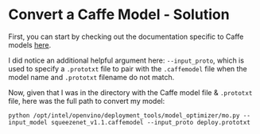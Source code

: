 ﻿# Convert a Caffe Model - Solution

First, you can start by checking out the documentation specific to Caffe models [here](https://docs.openvinotoolkit.org/2018_R5/_docs_MO_DG_prepare_model_convert_model_Convert_Model_From_Caffe.html).

I did notice an additional helpful argument here: `--input_proto`, which is used to specify
a `.prototxt` file to pair with the `.caffemodel` file when the model name and `.prototxt`
filename do not match.

Now, given that I was in the directory with the Caffe model file & `.prototxt` file, here was the 
full path to convert my model:

```
python /opt/intel/openvino/deployment_tools/model_optimizer/mo.py --input_model squeezenet_v1.1.caffemodel --input_proto deploy.prototxt
```
